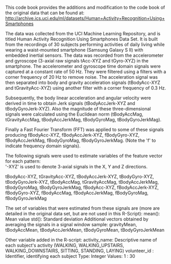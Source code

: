 This code book provides the additions and modification to the code book of the original data that can be found at:
http://archive.ics.uci.edu/ml/datasets/Human+Activity+Recognition+Using+Smartphones
 
The data was collected from the UCI Machine Learning Repository, and is titled Human Activity Recognition Using Smartphones Data Set. It 
is built from the recordings of 30 subjects performing activities of daily living while wearing a waist-mounted smartphone (Samsung Galaxy 
S II) with embedded inertial sensors. The data was recorded from the accelerometer and gyroscope (3-axial raw signals tAcc-XYZ and 
tGyro-XYZ) in the smartphone. The accelerometer and gyroscope time domain signals were captured at a constant rate of 50 Hz. They were 
filtered using a filters with a corner frequency of 20 Hz to remove noise. The acceleration signal was then separated into body and 
gravity acceleration signals (tBodyAcc-XYZ and tGravityAcc-XYZ) using another filter with a corner frequency of 0.3 Hz. 

Subsequently, the body linear acceleration and angular velocity were derived in time to obtain Jerk signals (tBodyAccJerk-XYZ and 
tBodyGyroJerk-XYZ). Also the magnitude of these three-dimensional signals were calculated using the Euclidean norm (tBodyAccMag, 
tGravityAccMag, tBodyAccJerkMag, tBodyGyroMag, tBodyGyroJerkMag). 

Finally a Fast Fourier Transform (FFT) was applied to some of these signals producing fBodyAcc-XYZ, fBodyAccJerk-XYZ, fBodyGyro-XYZ, 
fBodyAccJerkMag, fBodyGyroMag, fBodyGyroJerkMag. (Note the 'f' to indicate frequency domain signals). 

The following signals were used to estimate variables of the feature vector for each pattern:  
'-XYZ' is used to denote 3-axial signals in the X, Y and Z directions.

tBodyAcc-XYZ, tGravityAcc-XYZ, tBodyAccJerk-XYZ, tBodyGyro-XYZ, tBodyGyroJerk-XYZ, tBodyAccMag, tGravityAccMag, tBodyAccJerkMag, 
tBodyGyroMag, tBodyGyroJerkMag, fBodyAcc-XYZ, fBodyAccJerk-XYZ, fBodyGyro-XYZ, fBodyAccMag, fBodyAccJerkMag, fBodyGyroMag, 
fBodyGyroJerkMag

The set of variables that were estimated from these signals are (more are detailed in the original data set, but are not used in this 
R-Script): 
mean(): Mean value
std(): Standard deviation
Additional vectors obtained by averaging the signals in a signal window sample: gravityMean, tBodyAccMean, tBodyAccJerkMean, 
tBodyGyroMean, tBodyGyroJerkMean


Other variable added in the R-script:
activity_name: Descriptive name of each subject's activity (WALKING, WALKING_UPSTAIRS, WALKING_DOWNSTAIRS, SITTING, STANDING, LAYING)
volunteer_id : Identifier, identifying each subject Type: Integer Values: 1 : 30
